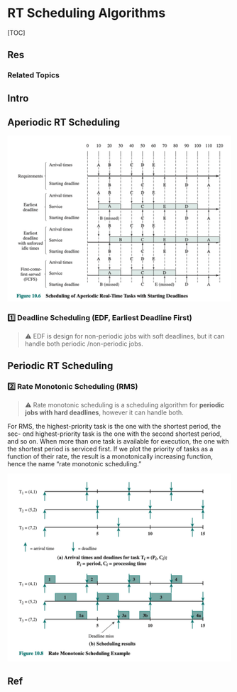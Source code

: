 # RT Scheduling Algorithms

[TOC]



## Res
### Related Topics



## Intro


## Aperiodic RT Scheduling
![](../../../../../../../Assets/Pics/Screenshot%202023-05-25%20at%202.33.09%20PM.png)


### 1️⃣ Deadline Scheduling (EDF, Earliest Deadline First)
> ⚠ EDF is design for non-periodic jobs with soft deadlines, but it can handle both periodic /non-periodic jobs.



## Periodic RT Scheduling
### 2️⃣ Rate Monotonic Scheduling (RMS)
> ⚠ Rate monotonic scheduling is a scheduling algorithm for **periodic jobs with hard deadlines**, however it can handle both. 

For RMS, the highest-priority task is the one with the shortest period, the sec- ond highest-priority task is the one with the second shortest period, and so on. When more than one task is available for execution, the one with the shortest period is serviced first. If we plot the priority of tasks as a function of their rate, the result is a monotonically increasing function, hence the name “rate monotonic scheduling.”

![](../../../../../../../Assets/Pics/Screenshot%202023-05-25%20at%202.44.47%20PM.png)



## Ref

